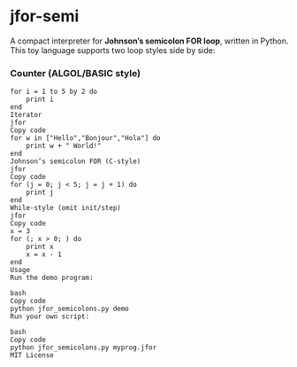 # jfor-semi

A compact interpreter for **Johnson’s semicolon FOR loop**, written in Python.  
This toy language supports two loop styles side by side:

### Counter (ALGOL/BASIC style)

```jfor
for i = 1 to 5 by 2 do
    print i
end
Iterator
jfor
Copy code
for w in ["Hello","Bonjour","Hola"] do
    print w + " World!"
end
Johnson’s semicolon FOR (C-style)
jfor
Copy code
for (j = 0; j < 5; j = j + 1) do
    print j
end
While-style (omit init/step)
jfor
Copy code
x = 3
for (; x > 0; ) do
    print x
    x = x - 1
end
Usage
Run the demo program:

bash
Copy code
python jfor_semicolons.py demo
Run your own script:

bash
Copy code
python jfor_semicolons.py myprog.jfor
MIT License
